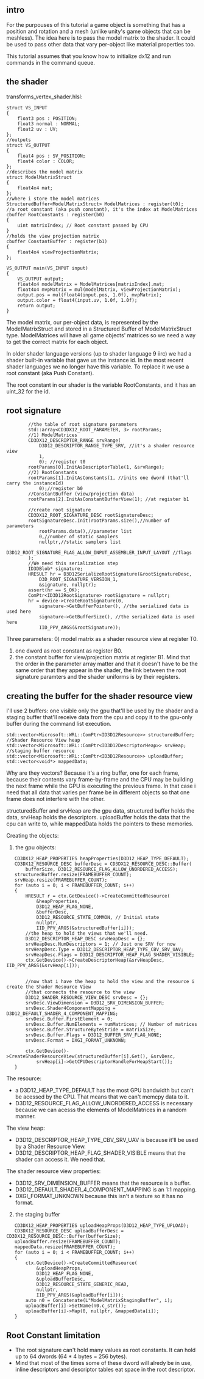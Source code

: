 ## intro
For the purpouses of this tutorial a game object is something that has a position and rotation 
and a mesh (unlike unity's game objects that can be meshless). The idea here is to pass the model
matrix to the shader. It could be used to pass other data that vary per-object like material properties 
too. 

This tutorial assumes that you know how to initialize dx12 and run commands in the command queue.

## the shader

transforms_vertex_shader.hlsl:
```//inputs
struct VS_INPUT
{
    float3 pos : POSITION;
    float3 normal : NORMAL;
    float2 uv : UV;
};
//outputs
struct VS_OUTPUT
{
    float4 pos : SV_POSITION;
    float4 color : COLOR;
};
//describes the model matrix
struct ModelMatrixStruct
{
    float4x4 mat;
};
//where i store the model matrices
StructuredBuffer<ModelMatrixStruct> ModelMatrices : register(t0);
//a root constant (aka push constant), it's the index at ModelMatrices 
cbuffer RootConstants : register(b0)
{
    uint matrixIndex; // Root constant passed by CPU
}
//holds the view projection matrix
cbuffer ConstantBuffer : register(b1)
{
    float4x4 viewProjectionMatrix;
};

VS_OUTPUT main(VS_INPUT input)
{
    VS_OUTPUT output;
    float4x4 modelMatrix = ModelMatrices[matrixIndex].mat;
    float4x4 mvpMatrix = mul(modelMatrix, viewProjectionMatrix);
    output.pos = mul(float4(input.pos, 1.0f), mvpMatrix);
    output.color = float4(input.uv, 1.0f, 1.0f);
    return output;
}
```
The model matrix, our per-object data, is represented by the ModelMatrixStruct and stored in a Structured
Buffer of ModelMatrixStruct type. ModelMatrices will have all game objects' matrices so we need a way to 
get the correct matrix for each object. 

In older shader language versions (up to shader language 9 iirc) we had a shader built-in variable that 
gave us the instance id. In the most recent shader languages we no longer have this variable. To replace 
it we use a root constant (aka Push Constant).

The root constant in our shader is the variable RootConstants, and it has an uint_32 for the id. 

## root signature
```
        //the table of root signature parameters
        std::array<CD3DX12_ROOT_PARAMETER, 3> rootParams;
        //1) ModelMatrices 
        CD3DX12_DESCRIPTOR_RANGE srvRange(
            D3D12_DESCRIPTOR_RANGE_TYPE_SRV, //it's a shader resource view 
            1, 
            0); //register t0
        rootParams[0].InitAsDescriptorTable(1, &srvRange);
        //2) RootConstants
        rootParams[1].InitAsConstants(1, //inits one dword (that'll carry the instanceId)
            0);//register b0
        //ConstantBuffer (view/projection data)
        rootParams[2].InitAsConstantBufferView(1); //at register b1

        //create root signature
        CD3DX12_ROOT_SIGNATURE_DESC rootSignatureDesc;
        rootSignatureDesc.Init(rootParams.size(),//number of parameters
            rootParams.data(),//parameter list
            0,//number of static samplers
            nullptr,//static samplers list
            D3D12_ROOT_SIGNATURE_FLAG_ALLOW_INPUT_ASSEMBLER_INPUT_LAYOUT //flags
        );
        //We need this serialization step
        ID3DBlob* signature;
        HRESULT hr = D3D12SerializeRootSignature(&rootSignatureDesc,
            D3D_ROOT_SIGNATURE_VERSION_1,
            &signature, nullptr);
        assert(hr == S_OK);
        ComPtr<ID3D12RootSignature> rootSignature = nullptr;
        hr = device->CreateRootSignature(0,
            signature->GetBufferPointer(), //the serialized data is used here
            signature->GetBufferSize(), //the serialized data is used here
            IID_PPV_ARGS(&rootSignature));
```
Three parameters:
0) model matrix as a shader resource view at register T0.
1) one dword as root constant as register B0.
2) the constant buffer for view/projection matrix at register B1.
Mind that the order in the parameter array matter and that it doesn't have to be the same order that they
appear in the shader, the link between the root signature paramters and the shader uniforms is by their registers.

## creating the buffer for the shader resource view
I'll use 2 buffers: one visible only the gpu that'll be used by the shader and a staging buffer that'll receive data
from the cpu and copy it to the gpu-only buffer during the command list execution.
```
std::vector<Microsoft::WRL::ComPtr<ID3D12Resource>> structuredBuffer;
//Shader Resource View heap
std::vector<Microsoft::WRL::ComPtr<ID3D12DescriptorHeap>> srvHeap;
//staging buffer resource
std::vector<Microsoft::WRL::ComPtr<ID3D12Resource>> uploadBuffer;
std::vector<void*> mappedData;
```
Why are they vectors? Because it's a ring buffer, one for each frame, because their contents vary frame-by-frame and
the CPU may be building the next frame while the GPU is executing the previous frame. In that case i need that all data 
that varies per frame be in different objects so that one frame does not interfere with the other.

structuredBuffer and srvHeap are the gpu data, structured buffer holds the data, srvHeap holds the descriptors.
uploadBuffer holds the data that the cpu can write to, while mappedData holds the pointers to these memories.

Creating the objects:

1) the gpu objects:
```
   CD3DX12_HEAP_PROPERTIES heapProperties(D3D12_HEAP_TYPE_DEFAULT);
   CD3DX12_RESOURCE_DESC bufferDesc = CD3DX12_RESOURCE_DESC::Buffer(
       bufferSize, D3D12_RESOURCE_FLAG_ALLOW_UNORDERED_ACCESS);
   structuredBuffer.resize(FRAMEBUFFER_COUNT);
   srvHeap.resize(FRAMEBUFFER_COUNT);
   for (auto i = 0; i < FRAMEBUFFER_COUNT; i++)
   {
       HRESULT r = ctx.GetDevice()->CreateCommittedResource(
           &heapProperties,
           D3D12_HEAP_FLAG_NONE,
           &bufferDesc,
           D3D12_RESOURCE_STATE_COMMON, // Initial state
           nullptr,
           IID_PPV_ARGS(&structuredBuffer[i]));
       //the heap to hold the views that we'll need.
       D3D12_DESCRIPTOR_HEAP_DESC srvHeapDesc = {};
       srvHeapDesc.NumDescriptors = 1; // Just one SRV for now
       srvHeapDesc.Type = D3D12_DESCRIPTOR_HEAP_TYPE_CBV_SRV_UAV;
       srvHeapDesc.Flags = D3D12_DESCRIPTOR_HEAP_FLAG_SHADER_VISIBLE;
       ctx.GetDevice()->CreateDescriptorHeap(&srvHeapDesc, IID_PPV_ARGS(&srvHeap[i]));


       //now that i have the heap to hold the view and the resource i create the Shader Resource View
       //that connects the resource to the view
       D3D12_SHADER_RESOURCE_VIEW_DESC srvDesc = {};
       srvDesc.ViewDimension = D3D12_SRV_DIMENSION_BUFFER;
       srvDesc.Shader4ComponentMapping = D3D12_DEFAULT_SHADER_4_COMPONENT_MAPPING;
       srvDesc.Buffer.FirstElement = 0;
       srvDesc.Buffer.NumElements = numMatrices; // Number of matrices
       srvDesc.Buffer.StructureByteStride = matrixSize;
       srvDesc.Buffer.Flags = D3D12_BUFFER_SRV_FLAG_NONE;
       srvDesc.Format = DXGI_FORMAT_UNKNOWN;

       ctx.GetDevice()->CreateShaderResourceView(structuredBuffer[i].Get(), &srvDesc,
           srvHeap[i]->GetCPUDescriptorHandleForHeapStart());
   }
```
The resource:
- a D3D12_HEAP_TYPE_DEFAULT has the most GPU bandwidth but can't be acessed by the CPU. That means that we can't memcpy data to it.
- D3D12_RESOURCE_FLAG_ALLOW_UNORDERED_ACCESS is necessary because we can acesss the elements of ModelMatrices in a random manner. 

The view heap:
- D3D12_DESCRIPTOR_HEAP_TYPE_CBV_SRV_UAV is because it'll be used by a Shader Resource View.
- D3D12_DESCRIPTOR_HEAP_FLAG_SHADER_VISIBLE means that the shader can access it. We need that.

The shader resource view properties:
- D3D12_SRV_DIMENSION_BUFFER means that the resource is a buffer.
- D3D12_DEFAULT_SHADER_4_COMPONENT_MAPPING is an 1:1 mapping.
- DXGI_FORMAT_UNKNOWN because this isn't a texture so it has no format.

2) the staging buffer
```
   CD3DX12_HEAP_PROPERTIES uploadHeapProps(D3D12_HEAP_TYPE_UPLOAD);
   CD3DX12_RESOURCE_DESC uploadBufferDesc = CD3DX12_RESOURCE_DESC::Buffer(bufferSize);
   uploadBuffer.resize(FRAMEBUFFER_COUNT);
   mappedData.resize(FRAMEBUFFER_COUNT);
   for (auto i = 0; i < FRAMEBUFFER_COUNT; i++)
   {
       ctx.GetDevice()->CreateCommittedResource(
           &uploadHeapProps,
           D3D12_HEAP_FLAG_NONE,
           &uploadBufferDesc,
           D3D12_RESOURCE_STATE_GENERIC_READ,
           nullptr,
           IID_PPV_ARGS(&uploadBuffer[i]));
       auto n0 = Concatenate(L"ModelMatrixStagingBuffer", i);
       uploadBuffer[i]->SetName(n0.c_str());
       uploadBuffer[i]->Map(0, nullptr, &mappedData[i]);
   }
```  

## Root Constant limitation
- The root signature can't hold many values as root constants. It can hold up to 64 dwords (64 * 4 bytes = 256 bytes).
- Mind that most of the times some of these dword will alredy be in use, inline descriptors and descriptor tables eat space in the root descriptor.

